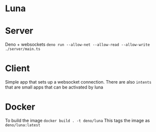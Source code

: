 # Luna

# Server

Deno + websockets
`deno run --allow-net --allow-read --allow-write ./server/main.ts`

# Client
Simple app that sets up a websocket connection.
There are also `intents` that are small apps that can be activated by luna

# Docker
To build the image `docker build . -t deno/luna`
This tags the image as `deno/luna:latest`